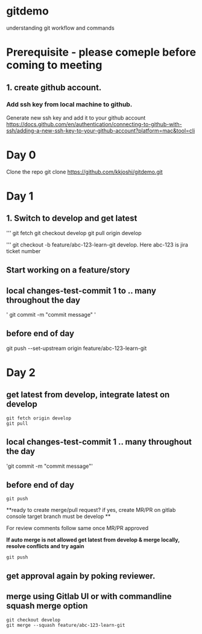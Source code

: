 # gitdemo
understanding git workflow and commands

# Prerequisite - please comeple before coming to meeting
## 1. create github account.
### Add ssh key from local machine to github. 
Generate new ssh key and add it to your github account
https://docs.github.com/en/authentication/connecting-to-github-with-ssh/adding-a-new-ssh-key-to-your-github-account?platform=mac&tool=cli

# Day 0
Clone the repo
git clone https://github.com/kkjoshi/gitdemo.git

# Day 1
## 1. Switch to develop and get latest
'''
git fetch
git checkout develop 
git pull origin develop

'''
git checkout -b feature/abc-123-learn-git develop. Here abc-123 is jira ticket number
## Start working on a feature/story
## local changes-test-commit 1 to .. many throughout the day
' git commit -m "commit message" ' 

## before end of day
git push --set-upstream origin feature/abc-123-learn-git

# Day 2
## get latest from develop, integrate latest on develop
``` 
git fetch origin develop
git pull 
```

## local changes-test-commit 1 .. many throughout the day
'git commit -m "commit message"'

## before end of day
`git push`

**ready to create merge/pull request? if yes,
create MR/PR on gitlab console
target branch must be develop
**

For review comments follow same once MR/PR approved

**If auto merge is not allowed get latest from develop & merge locally, resolve conflicts and try again**

`git push`

## get approval again by poking reviewer.
## merge using Gitlab UI or with commandline squash merge option

```
git checkout develop
git merge --squash feature/abc-123-learn-git
```

